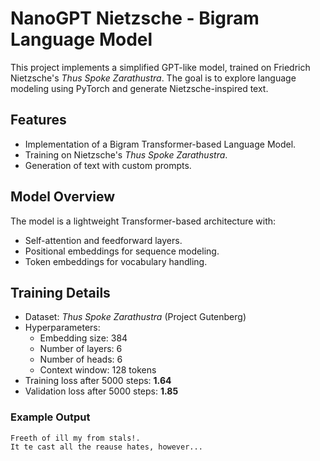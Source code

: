 # NanoGPT Nietzsche - Bigram Language Model

This project implements a simplified GPT-like model, trained on Friedrich Nietzsche's *Thus Spoke Zarathustra*. The goal is to explore language modeling using PyTorch and generate Nietzsche-inspired text.

## Features
- Implementation of a Bigram Transformer-based Language Model.
- Training on Nietzsche's *Thus Spoke Zarathustra*.
- Generation of text with custom prompts.

## Model Overview
The model is a lightweight Transformer-based architecture with:
- Self-attention and feedforward layers.
- Positional embeddings for sequence modeling.
- Token embeddings for vocabulary handling.

## Training Details
- Dataset: *Thus Spoke Zarathustra* (Project Gutenberg)
- Hyperparameters:
  - Embedding size: 384
  - Number of layers: 6
  - Number of heads: 6
  - Context window: 128 tokens
- Training loss after 5000 steps: **1.64**
- Validation loss after 5000 steps: **1.85**

### Example Output
```text
Freeth of ill my from stals!.
It te cast all the reause hates, however...
